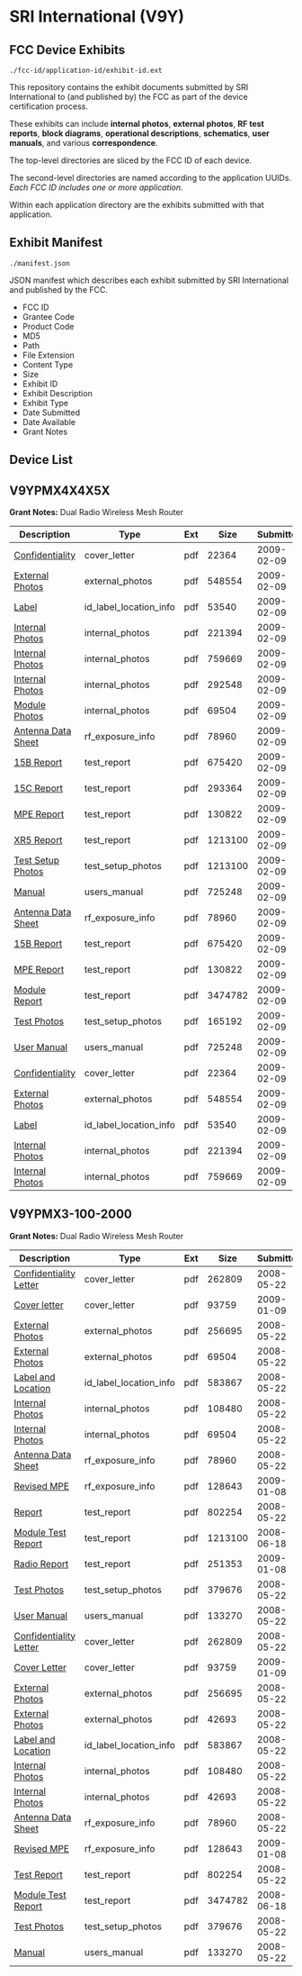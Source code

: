# SRI International (V9Y)
## FCC Device Exhibits

```
./fcc-id/application-id/exhibit-id.ext
```

This repository contains the exhibit documents submitted by SRI International to (and published by) the FCC as part of the device certification process.

These exhibits can include **internal photos**, **external photos**, **RF test reports**, **block diagrams**, **operational descriptions**, **schematics**, **user manuals**, and various **correspondence**.

The top-level directories are sliced by the FCC ID of each device.

The second-level directories are named according to the application UUIDs. *Each FCC ID includes one or more application.*

Within each application directory are the exhibits submitted with that application. 

## Exhibit Manifest

```
./manifest.json
```

JSON manifest which describes each exhibit submitted by SRI International and published by the FCC.

- FCC ID
- Grantee Code
- Product Code
- MD5
- Path
- File Extension
- Content Type
- Size
- Exhibit ID
- Exhibit Description
- Exhibit Type
- Date Submitted
- Date Available
- Grant Notes

## Device List
## V9YPMX4X4X5X
**Grant Notes:** Dual Radio Wireless Mesh Router

| Description | Type | Ext | Size | Submitted | Available |
| ----------- | ---- | --- | ---- | --------- | --------- |
| [Confidentiality](V9YPMX4X4X5X/a9c78ba36aaddffc3582f61169179a5b/1066247.pdf) | cover_letter | pdf | 22364 | 2009-02-09 | 2009-02-09 |
| [External Photos](V9YPMX4X4X5X/a9c78ba36aaddffc3582f61169179a5b/1066242.pdf) | external_photos | pdf | 548554 | 2009-02-09 | 2009-02-09 |
| [Label](V9YPMX4X4X5X/a9c78ba36aaddffc3582f61169179a5b/1066248.pdf) | id_label_location_info | pdf | 53540 | 2009-02-09 | 2009-02-09 |
| [Internal Photos](V9YPMX4X4X5X/a9c78ba36aaddffc3582f61169179a5b/1066243.pdf) | internal_photos | pdf | 221394 | 2009-02-09 | 2009-02-09 |
| [Internal Photos](V9YPMX4X4X5X/a9c78ba36aaddffc3582f61169179a5b/1066244.pdf) | internal_photos | pdf | 759669 | 2009-02-09 | 2009-02-09 |
| [Internal Photos](V9YPMX4X4X5X/a9c78ba36aaddffc3582f61169179a5b/1066251.pdf) | internal_photos | pdf | 292548 | 2009-02-09 | 2009-02-09 |
| [Module Photos](V9YPMX4X4X5X/a9c78ba36aaddffc3582f61169179a5b/760350.pdf) | internal_photos | pdf | 69504 | 2009-02-09 | 2009-02-09 |
| [Antenna Data Sheet](V9YPMX4X4X5X/a9c78ba36aaddffc3582f61169179a5b/945158.pdf) | rf_exposure_info | pdf | 78960 | 2009-02-09 | 2009-02-09 |
| [15B Report](V9YPMX4X4X5X/a9c78ba36aaddffc3582f61169179a5b/1066239.pdf) | test_report | pdf | 675420 | 2009-02-09 | 2009-02-09 |
| [15C Report](V9YPMX4X4X5X/a9c78ba36aaddffc3582f61169179a5b/1066240.pdf) | test_report | pdf | 293364 | 2009-02-09 | 2009-02-09 |
| [MPE Report](V9YPMX4X4X5X/a9c78ba36aaddffc3582f61169179a5b/1066241.pdf) | test_report | pdf | 130822 | 2009-02-09 | 2009-02-09 |
| [XR5 Report](V9YPMX4X4X5X/a9c78ba36aaddffc3582f61169179a5b/942165.pdf) | test_report | pdf | 1213100 | 2009-02-09 | 2009-02-09 |
| [Test Setup Photos](V9YPMX4X4X5X/a9c78ba36aaddffc3582f61169179a5b/942165.pdf) | test_setup_photos | pdf | 1213100 | 2009-02-09 | 2009-02-09 |
| [Manual](V9YPMX4X4X5X/a9c78ba36aaddffc3582f61169179a5b/1066245.pdf) | users_manual | pdf | 725248 | 2009-02-09 | 2009-02-09 |
| [Antenna Data Sheet](V9YPMX4X4X5X/4860617f11dcb115cb7d2a6cc0971f65/945158.pdf) | rf_exposure_info | pdf | 78960 | 2009-02-09 | 2009-02-09 |
| [15B Report](V9YPMX4X4X5X/4860617f11dcb115cb7d2a6cc0971f65/1066239.pdf) | test_report | pdf | 675420 | 2009-02-09 | 2009-02-09 |
| [MPE Report](V9YPMX4X4X5X/4860617f11dcb115cb7d2a6cc0971f65/1066241.pdf) | test_report | pdf | 130822 | 2009-02-09 | 2009-02-09 |
| [Module Report](V9YPMX4X4X5X/4860617f11dcb115cb7d2a6cc0971f65/677183.pdf) | test_report | pdf | 3474782 | 2009-02-09 | 2009-02-09 |
| [Test Photos](V9YPMX4X4X5X/4860617f11dcb115cb7d2a6cc0971f65/1066294.pdf) | test_setup_photos | pdf | 165192 | 2009-02-09 | 2009-02-09 |
| [User Manual](V9YPMX4X4X5X/4860617f11dcb115cb7d2a6cc0971f65/1066245.pdf) | users_manual | pdf | 725248 | 2009-02-09 | 2009-02-09 |
| [Confidentiality](V9YPMX4X4X5X/4860617f11dcb115cb7d2a6cc0971f65/1066247.pdf) | cover_letter | pdf | 22364 | 2009-02-09 | 2009-02-09 |
| [External Photos](V9YPMX4X4X5X/4860617f11dcb115cb7d2a6cc0971f65/1066242.pdf) | external_photos | pdf | 548554 | 2009-02-09 | 2009-02-09 |
| [Label](V9YPMX4X4X5X/4860617f11dcb115cb7d2a6cc0971f65/1066248.pdf) | id_label_location_info | pdf | 53540 | 2009-02-09 | 2009-02-09 |
| [Internal Photos](V9YPMX4X4X5X/4860617f11dcb115cb7d2a6cc0971f65/1066243.pdf) | internal_photos | pdf | 221394 | 2009-02-09 | 2009-02-09 |
| [Internal Photos](V9YPMX4X4X5X/4860617f11dcb115cb7d2a6cc0971f65/1066244.pdf) | internal_photos | pdf | 759669 | 2009-02-09 | 2009-02-09 |
## V9YPMX3-100-2000
**Grant Notes:** Dual Radio Wireless Mesh Router

| Description | Type | Ext | Size | Submitted | Available |
| ----------- | ---- | --- | ---- | --------- | --------- |
| [Confidentiality Letter](V9YPMX3-100-2000/6deb70bdaa892578a764f773159df738/945171.pdf) | cover_letter | pdf | 262809 | 2008-05-22 | 2008-05-22 |
| [Cover letter](V9YPMX3-100-2000/6deb70bdaa892578a764f773159df738/1054625.pdf) | cover_letter | pdf | 93759 | 2009-01-09 | 2008-05-22 |
| [External Photos](V9YPMX3-100-2000/6deb70bdaa892578a764f773159df738/945161.pdf) | external_photos | pdf | 256695 | 2008-05-22 | 2008-05-22 |
| [External Photos](V9YPMX3-100-2000/6deb70bdaa892578a764f773159df738/760350.pdf) | external_photos | pdf | 69504 | 2008-05-22 | 2008-05-22 |
| [Label and Location](V9YPMX3-100-2000/6deb70bdaa892578a764f773159df738/945163.pdf) | id_label_location_info | pdf | 583867 | 2008-05-22 | 2008-05-22 |
| [Internal Photos](V9YPMX3-100-2000/6deb70bdaa892578a764f773159df738/945162.pdf) | internal_photos | pdf | 108480 | 2008-05-22 | 2008-05-22 |
| [Internal Photos](V9YPMX3-100-2000/6deb70bdaa892578a764f773159df738/760350.pdf) | internal_photos | pdf | 69504 | 2008-05-22 | 2008-05-22 |
| [Antenna Data Sheet](V9YPMX3-100-2000/6deb70bdaa892578a764f773159df738/945158.pdf) | rf_exposure_info | pdf | 78960 | 2008-05-22 | 2008-05-22 |
| [Revised MPE](V9YPMX3-100-2000/6deb70bdaa892578a764f773159df738/1053591.pdf) | rf_exposure_info | pdf | 128643 | 2009-01-08 | 2008-05-22 |
| [Report](V9YPMX3-100-2000/6deb70bdaa892578a764f773159df738/945159.pdf) | test_report | pdf | 802254 | 2008-05-22 | 2008-05-22 |
| [Module Test Report](V9YPMX3-100-2000/6deb70bdaa892578a764f773159df738/942165.pdf) | test_report | pdf | 1213100 | 2008-06-18 | 2008-05-22 |
| [Radio Report](V9YPMX3-100-2000/6deb70bdaa892578a764f773159df738/1053590.pdf) | test_report | pdf | 251353 | 2009-01-08 | 2008-05-22 |
| [Test Photos](V9YPMX3-100-2000/6deb70bdaa892578a764f773159df738/945172.pdf) | test_setup_photos | pdf | 379676 | 2008-05-22 | 2008-05-22 |
| [User Manual](V9YPMX3-100-2000/6deb70bdaa892578a764f773159df738/945164.pdf) | users_manual | pdf | 133270 | 2008-05-22 | 2008-05-22 |
| [Confidentiality Letter](V9YPMX3-100-2000/e56d77d09bf1d20a8e35557f7cf06c4d/945171.pdf) | cover_letter | pdf | 262809 | 2008-05-22 | 2008-05-22 |
| [Cover Letter](V9YPMX3-100-2000/e56d77d09bf1d20a8e35557f7cf06c4d/1054625.pdf) | cover_letter | pdf | 93759 | 2009-01-09 | 2008-05-22 |
| [External Photos](V9YPMX3-100-2000/e56d77d09bf1d20a8e35557f7cf06c4d/945161.pdf) | external_photos | pdf | 256695 | 2008-05-22 | 2008-05-22 |
| [External Photos](V9YPMX3-100-2000/e56d77d09bf1d20a8e35557f7cf06c4d/677192.pdf) | external_photos | pdf | 42693 | 2008-05-22 | 2008-05-22 |
| [Label and Location](V9YPMX3-100-2000/e56d77d09bf1d20a8e35557f7cf06c4d/945163.pdf) | id_label_location_info | pdf | 583867 | 2008-05-22 | 2008-05-22 |
| [Internal Photos](V9YPMX3-100-2000/e56d77d09bf1d20a8e35557f7cf06c4d/945162.pdf) | internal_photos | pdf | 108480 | 2008-05-22 | 2008-05-22 |
| [Internal Photos](V9YPMX3-100-2000/e56d77d09bf1d20a8e35557f7cf06c4d/677188.pdf) | internal_photos | pdf | 42693 | 2008-05-22 | 2008-05-22 |
| [Antenna Data Sheet](V9YPMX3-100-2000/e56d77d09bf1d20a8e35557f7cf06c4d/945158.pdf) | rf_exposure_info | pdf | 78960 | 2008-05-22 | 2008-05-22 |
| [Revised MPE](V9YPMX3-100-2000/e56d77d09bf1d20a8e35557f7cf06c4d/1053591.pdf) | rf_exposure_info | pdf | 128643 | 2009-01-08 | 2008-05-22 |
| [Test Report](V9YPMX3-100-2000/e56d77d09bf1d20a8e35557f7cf06c4d/945159.pdf) | test_report | pdf | 802254 | 2008-05-22 | 2008-05-22 |
| [Module Test Report](V9YPMX3-100-2000/e56d77d09bf1d20a8e35557f7cf06c4d/677183.pdf) | test_report | pdf | 3474782 | 2008-06-18 | 2008-05-22 |
| [Test Photos](V9YPMX3-100-2000/e56d77d09bf1d20a8e35557f7cf06c4d/945172.pdf) | test_setup_photos | pdf | 379676 | 2008-05-22 | 2008-05-22 |
| [Manual](V9YPMX3-100-2000/e56d77d09bf1d20a8e35557f7cf06c4d/945164.pdf) | users_manual | pdf | 133270 | 2008-05-22 | 2008-05-22 |
